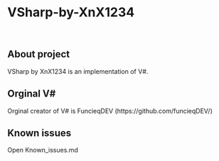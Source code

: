 # VSharp-by-XnX1234
<br>
<h2>About project</h2>
VSharp by XnX1234 is an implementation of V#.

<h2>Orginal V#</h2>
Orginal creator of V# is FuncieqDEV (https://github.com/funcieqDEV/)

<h2>Known issues</h2>
Open Known_issues.md
